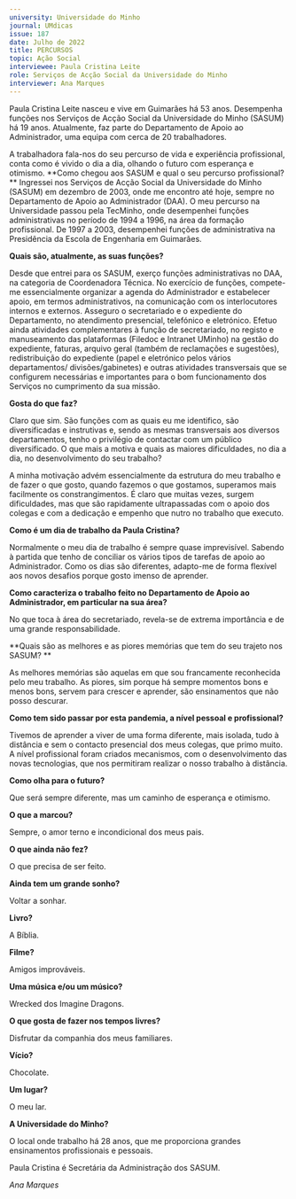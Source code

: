 ```yaml
---
university: Universidade do Minho
journal: UMdicas 
issue: 187
date: Julho de 2022
title: PERCURSOS
topic: Ação Social
interviewee: Paula Cristina Leite
role: Serviços de Acção Social da Universidade do Minho
interviewer: Ana Marques
---
```





Paula Cristina Leite nasceu e vive em Guimarães há 53 anos. 
Desempenha funções nos Serviços de Acção Social da Universidade do Minho (SASUM) há 19 anos. 
Atualmente, faz parte do Departamento de Apoio ao Administrador, uma equipa com cerca de 20 trabalhadores.

A trabalhadora fala-nos do seu percurso de vida e experiência profissional, conta como é vivido o dia a dia, olhando o futuro com esperança e otimismo. 
**Como chegou aos SASUM e qual o seu percurso profissional? **
Ingressei nos Serviços de Acção Social da Universidade do Minho (SASUM) em dezembro de 2003, onde me encontro até hoje, sempre no Departamento de Apoio ao Administrador (DAA). 
O meu percurso na Universidade passou pela TecMinho, onde desempenhei funções administrativas no período de 1994 a 1996, na área da formação profissional. 
De 1997 a 2003, desempenhei funções de administrativa na Presidência da Escola de Engenharia em Guimarães.

**Quais são, atualmente, as suas funções?**

Desde que entrei para os SASUM, exerço funções administrativas no DAA, na categoria de Coordenadora Técnica. 
No exercício de funções, compete-me essencialmente organizar a agenda do Administrador e estabelecer apoio, em termos administrativos, na comunicação com os interlocutores internos e externos. 
Asseguro o secretariado e o expediente do Departamento, no atendimento presencial, telefónico e eletrónico. 
Efetuo ainda atividades complementares à função de secretariado, no registo e manuseamento das plataformas (Filedoc e Intranet UMinho) na gestão do expediente, faturas, arquivo geral (também de reclamações e sugestões), redistribuição do expediente (papel e eletrónico pelos vários departamentos/ divisões/gabinetes) e outras atividades transversais que se configurem necessárias e importantes para o bom funcionamento dos Serviços no cumprimento da sua missão.

**Gosta do que faz?**

Claro que sim. 
São funções com as quais eu me identifico, são diversificadas e instrutivas e, sendo as mesmas transversais aos diversos departamentos, tenho o privilégio de contactar com um público diversificado. 
O que mais a motiva e quais as maiores dificuldades, no dia a dia, no desenvolvimento do seu trabalho?

A minha motivação advém essencialmente da estrutura do meu trabalho e de fazer o que gosto, quando fazemos o que gostamos, superamos mais facilmente os constrangimentos. 
É claro que muitas vezes, surgem dificuldades, mas que são rapidamente ultrapassadas com o apoio dos colegas e com a dedicação e empenho que nutro no trabalho que executo. 

**Como é um dia de trabalho da Paula Cristina?**

Normalmente o meu dia de trabalho é sempre quase imprevisível. 
Sabendo à partida que tenho de conciliar os vários tipos de tarefas de apoio ao Administrador. 
Como os dias são diferentes, adapto-me de forma flexível aos novos desafios porque gosto imenso de aprender.

**Como caracteriza o trabalho feito no Departamento de Apoio ao Administrador, em particular na sua área?** 

No que toca à área do secretariado, revela-se de extrema importância e de uma grande responsabilidade. 

**Quais são as melhores e as piores memórias que tem do seu trajeto nos SASUM? **

As melhores memórias são aquelas em que sou francamente reconhecida pelo meu trabalho. 
As piores, sim porque há sempre momentos bons e menos bons, servem para crescer e aprender, são ensinamentos que não posso descurar.

**Como tem sido passar por esta pandemia, a nível pessoal e profissional?**

Tivemos de aprender a viver de uma forma diferente, mais isolada, tudo à distância e sem o contacto presencial dos meus colegas, que primo muito. 
A nível profissional foram criados mecanismos, com o desenvolvimento das novas tecnologias, que nos permitiram realizar o nosso trabalho à distância.

**Como olha para o futuro?**

Que será sempre diferente, mas um caminho de esperança e otimismo.

**O que a marcou?**

Sempre, o amor terno e incondicional dos meus pais.

**O que ainda não fez?**

O que precisa de ser feito.

**Ainda tem um grande sonho?**

Voltar a sonhar.

**Livro?**

A Bíblia.

**Filme?**

Amigos improváveis.

**Uma música e/ou um músico?**

Wrecked dos Imagine Dragons.

**O que gosta de fazer nos tempos livres?**

Disfrutar da companhia dos meus familiares.

**Vício?**

Chocolate.

**Um lugar?**

O meu lar. 

**A Universidade do Minho?**

O local onde trabalho há 28 anos, que me proporciona grandes ensinamentos profissionais e pessoais.

Paula Cristina é Secretária da Administração dos SASUM.

*Ana Marques*